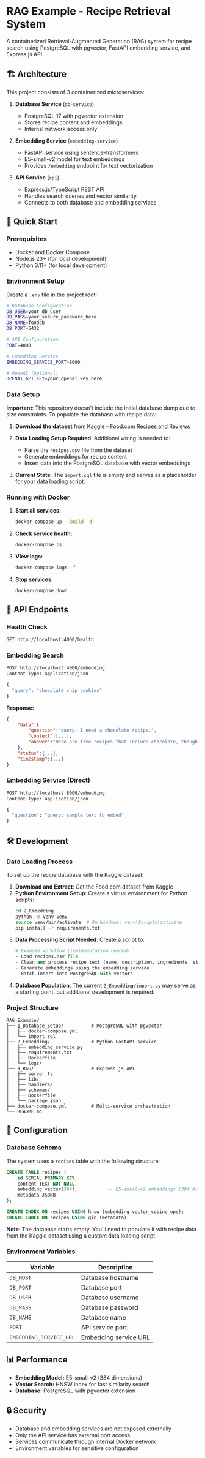 # RAG Example - Recipe Retrieval System

A containerized Retrieval-Augmented Generation (RAG) system for recipe search using PostgreSQL with pgvector, FastAPI embedding service, and Express.js API.

## 🏗️ Architecture

This project consists of 3 containerized microservices:

1. **Database Service** (`db-service`)
   - PostgreSQL 17 with pgvector extension
   - Stores recipe content and embeddings
   - Internal network access only

2. **Embedding Service** (`embedding-service`)
   - FastAPI service using sentence-transformers
   - E5-small-v2 model for text embeddings
   - Provides `/embedding` endpoint for text vectorization

3. **API Service** (`api`)
   - Express.js/TypeScript REST API
   - Handles search queries and vector similarity
   - Connects to both database and embedding services

## 🚀 Quick Start

### Prerequisites

- Docker and Docker Compose
- Node.js 23+ (for local development)
- Python 3.11+ (for local development)

### Environment Setup

Create a `.env` file in the project root:

```bash
# Database Configuration
DB_USER=your_db_user
DB_PASS=your_secure_password_here
DB_NAME=fooddb
DB_PORT=5432

# API Configuration
PORT=4000

# Embedding Service
EMBEDDING_SERVICE_PORT=8000

# OpenAI (optional)
OPENAI_API_KEY=your_openai_key_here
```

### Data Setup

**Important**: This repository doesn't include the initial database dump due to size constraints. To populate the database with recipe data:

1. **Download the dataset** from [Kaggle - Food.com Recipes and Reviews](https://www.kaggle.com/datasets/irkaal/foodcom-recipes-and-reviews/data)

2. **Data Loading Setup Required**: Additional wiring is needed to:
   - Parse the `recipes.csv` file from the dataset
   - Generate embeddings for recipe content
   - Insert data into the PostgreSQL database with vector embeddings

3. **Current State**: The `import.sql` file is empty and serves as a placeholder for your data loading script.

### Running with Docker

1. **Start all services:**
   ```bash
   docker-compose up --build -d
   ```

2. **Check service health:**
   ```bash
   docker-compose ps
   ```

3. **View logs:**
   ```bash
   docker-compose logs -f
   ```

4. **Stop services:**
   ```bash
   docker-compose down
   ```

## 📡 API Endpoints

### Health Check
```bash
GET http://localhost:4000/health
```

### Embedding Search
```bash
POST http://localhost:4000/embedding
Content-Type: application/json

{
  "query": "chocolate chip cookies"
}
```

**Response:**
```json
{
    "data":{
        "question":"query: I need a chocolate recipe.",
        "context":[...],
        "answer":"Here are five recipes that include chocolate, though some may not be directly relevant to your request:\n\n1. **Chocolate Pfeffernusse**  \n   - Steps: 6  \n   - Ingredients: 14  \n\n2. **Modeling Chocolate**  \n   - Steps: 7  \n   - Ingredients: 6  \n\n3. **Modeling Chocolate** (Kid Friendly)  \n   - Steps: 8  \n   - Ingredients: 0 (no specific ingredients listed)  \n\n4. **Chocolate Biscotti (No Butter)**  \n   - Steps: 12  \n   - Ingredients: 6  \n\n5. **Chocolate Chocolate, Baby!**  \n   - Steps: 5  \n   - Ingredients: 2  \n\nPlease note that while all these recipes involve chocolate, the second and third recipes are more about creating a chocolate modeling dough rather than a traditional dessert."
    },
    "status":{...},
    "timestamp":{...}
}
```

### Embedding Service (Direct)
```bash
POST http://localhost:8000/embedding
Content-Type: application/json

{
  "question": "query: sample text to embed"
}
```

## 🛠️ Development

### Data Loading Process

To set up the recipe database with the Kaggle dataset:

1. **Download and Extract**: Get the Food.com dataset from Kaggle
2. **Python Environment Setup**: Create a virtual environment for Python scripts:
   ```bash
   cd 2_Embedding
   python -m venv venv
   source venv/bin/activate  # On Windows: venv\Scripts\activate
   pip install -r requirements.txt
   ```
3. **Data Processing Script Needed**: Create a script to:
   ```python
   # Example workflow (implementation needed)
   - Load recipes.csv file
   - Clean and process recipe text (name, description, ingredients, steps)
   - Generate embeddings using the embedding service
   - Batch insert into PostgreSQL with vectors
   ```
4. **Database Population**: The current `2_Embedding/import.py` may serve as a starting point, but additional development is required.

### Project Structure

```
RAG_Example/
├── 1_Database_Setup/          # PostgreSQL with pgvector
│   ├── docker-compose.yml
│   └── import.sql
├── 2_Embedding/               # Python FastAPI service
│   ├── embedding_service.py
│   ├── requirements.txt
│   ├── Dockerfile
│   └── logs/
├── 3_RAG/                     # Express.js API
│   ├── server.ts
│   ├── lib/
│   ├── handlers/
│   ├── schemas/
│   ├── Dockerfile
│   └── package.json
├── docker-compose.yml         # Multi-service orchestration
└── README.md
```

## 🔧 Configuration

### Database Schema

The system uses a `recipes` table with the following structure:

```sql
CREATE TABLE recipes (
    id SERIAL PRIMARY KEY,
    content TEXT NOT NULL,
    embedding vector(384),           -- E5-small-v2 embeddings (384 dimensions)
    metadata JSONB                   
);

CREATE INDEX ON recipes USING hnsw (embedding vector_cosine_ops);
CREATE INDEX ON recipes USING gin (metadata);
```

**Note**: The database starts empty. You'll need to populate it with recipe data from the Kaggle dataset using a custom data loading script.

### Environment Variables

| Variable | Description |
|----------|-------------|
| `DB_HOST` | Database hostname 
| `DB_PORT` | Database port
| `DB_USER` | Database username
| `DB_PASS` | Database password
| `DB_NAME` | Database name
| `PORT` | API service port
| `EMBEDDING_SERVICE_URL` | Embedding service URL

## 📊 Performance

- **Embedding Model:** E5-small-v2 (384 dimensions)
- **Vector Search:** HNSW index for fast similarity search
- **Database:** PostgreSQL with pgvector extension

## 🔒 Security

- Database and embedding services are not exposed externally
- Only the API service has external port access
- Services communicate through internal Docker network
- Environment variables for sensitive configuration